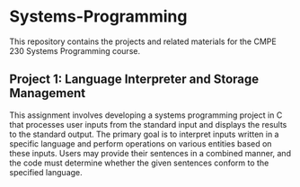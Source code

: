 # Systems-Programming
This repository contains the projects and related materials for the CMPE 230 Systems Programming course.

## **Project 1: Language Interpreter and Storage Management**
This assignment involves developing a systems programming project in C that processes user inputs from the standard input and displays the results to the standard output. The primary goal is to interpret inputs written in a specific language and perform operations on various entities based on these inputs. Users may provide their sentences in a combined manner, and the code must determine whether the given sentences conform to the specified language.
